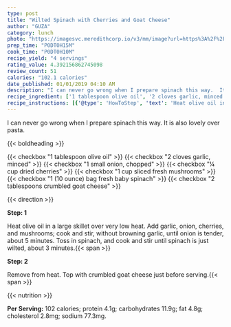 ```yaml
---
type: post
title: "Wilted Spinach with Cherries and Goat Cheese"
author: "GUZA"
category: lunch
photo: "https://imagesvc.meredithcorp.io/v3/mm/image?url=https%3A%2F%2Fimages.media-allrecipes.com%2Fuserphotos%2F415907.jpg"
prep_time: "P0DT0H15M"
cook_time: "P0DT0H10M"
recipe_yield: "4 servings"
rating_value: 4.392156862745098
review_count: 51
calories: "102.1 calories"
date_published: 01/01/2019 04:10 AM
description: "I can never go wrong when I prepare spinach this way.  It is also lovely over pasta."
recipe_ingredient: ['1 tablespoon olive oil', '2 cloves garlic, minced', '1 small onion, chopped', '¼ cup  dried cherries', '1 cup sliced fresh mushrooms', '1 (10 ounce) bag fresh baby spinach', '2 tablespoons crumbled goat cheese']
recipe_instructions: [{'@type': 'HowToStep', 'text': 'Heat olive oil in a large skillet over very low heat. Add garlic, onion, cherries, and mushrooms; cook and stir, without browning garlic, until onion is tender, about 5 minutes. Toss in spinach, and cook and stir until spinach is just wilted, about 3 minutes.\n'}, {'@type': 'HowToStep', 'text': 'Remove from heat. Top with crumbled goat cheese just before serving.\n'}]
---
```


I can never go wrong when I prepare spinach this way.  It is also lovely over pasta. 

{{< boldheading >}}

{{< checkbox "1 tablespoon olive oil" >}}
{{< checkbox "2 cloves garlic, minced" >}}
{{< checkbox "1 small onion, chopped" >}}
{{< checkbox "¼ cup  dried cherries" >}}
{{< checkbox "1 cup sliced fresh mushrooms" >}}
{{< checkbox "1 (10 ounce) bag fresh baby spinach" >}}
{{< checkbox "2 tablespoons crumbled goat cheese" >}}


{{< direction >}}

**Step: 1**

Heat olive oil in a large skillet over very low heat. Add garlic, onion, cherries, and mushrooms; cook and stir, without browning garlic, until onion is tender, about 5 minutes. Toss in spinach, and cook and stir until spinach is just wilted, about 3 minutes.{{< span >}}

**Step: 2**

Remove from heat. Top with crumbled goat cheese just before serving.{{< span >}}

{{< nutrition >}}

**Per Serving:** 102 calories; protein 4.1g; carbohydrates 11.9g; fat 4.8g; cholesterol 2.8mg; sodium 77.3mg.